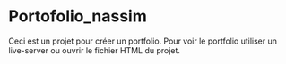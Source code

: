 # Portofolio_nassim

Ceci est un projet pour créer un portfolio. Pour voir le portfolio utiliser un live-server ou ouvrir le fichier HTML du projet.
